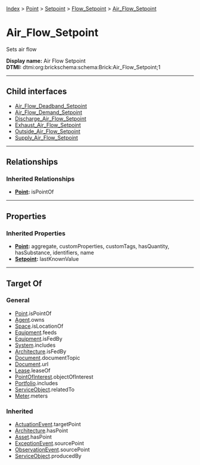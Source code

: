 [Index](../../../../index.md) > [Point](../../../Point.md) > [Setpoint](../../Setpoint.md) > [Flow_Setpoint](../Flow_Setpoint.md) > [Air_Flow_Setpoint](#)
# Air_Flow_Setpoint

Sets air flow


**Display name:** Air Flow Setpoint<br />
**DTMI:** dtmi:org:brickschema:schema:Brick:Air_Flow_Setpoint;1

---

## Child interfaces
* [Air_Flow_Deadband_Setpoint](Air_Flow_Deadband_Setpoint/Air_Flow_Deadband_Setpoint.md)
* [Air_Flow_Demand_Setpoint](Air_Flow_Demand_Setpoint/Air_Flow_Demand_Setpoint.md)
* [Discharge_Air_Flow_Setpoint](Discharge-/Discharge_Air_Flow_Setpoint.md)
* [Exhaust_Air_Flow_Setpoint](Exhaust-/Exhaust_Air_Flow_Setpoint.md)
* [Outside_Air_Flow_Setpoint](Outside-.md)
* [Supply_Air_Flow_Setpoint](Supply-/Supply_Air_Flow_Setpoint.md)

---

## Relationships

### Inherited Relationships
* **[Point](../../../Point.md):** isPointOf

---

## Properties

### Inherited Properties
* **[Point](../../../Point.md):** aggregate, customProperties, customTags, hasQuantity, hasSubstance, identifiers, name
* **[Setpoint](../../Setpoint.md):** lastKnownValue

---

## Target Of
### General
* [Point](../../../Point.md).isPointOf
* [Agent](../../../../Agent/Agent.md).owns
* [Space](../../../../Space/Space.md).isLocationOf
* [Equipment](../../../../Asset/Equipment/Equipment.md).feeds
* [Equipment](../../../../Asset/Equipment/Equipment.md).isFedBy
* [System](../../../../Collection/System/System.md).includes
* [Architecture](../../../../Space/Architecture/Architecture.md).isFedBy
* [Document](../../../../Information/Document/Document.md).documentTopic
* [Document](../../../../Information/Document/Document.md).url
* [Lease](../../../../Event/Lease.md).leaseOf
* [PointOfInterest](../../../../Information/PointOfInterest.md).objectOfInterest
* [Portfolio](../../../../Collection/Portfolio.md).includes
* [ServiceObject](../../../../Information/ServiceObject/ServiceObject.md).relatedTo
* [Meter](../../../../Asset/Equipment/Meter/Meter.md).meters
### Inherited
* [ActuationEvent](../../../../Event/Point-/ActuationEvent.md).targetPoint
* [Architecture](../../../../Space/Architecture/Architecture.md).hasPoint
* [Asset](../../../../Asset/Asset.md).hasPoint
* [ExceptionEvent](../../../../Event/Point-/ExceptionEvent.md).sourcePoint
* [ObservationEvent](../../../../Event/Point-/ObservationEvent/ObservationEvent.md).sourcePoint
* [ServiceObject](../../../../Information/ServiceObject/ServiceObject.md).producedBy
